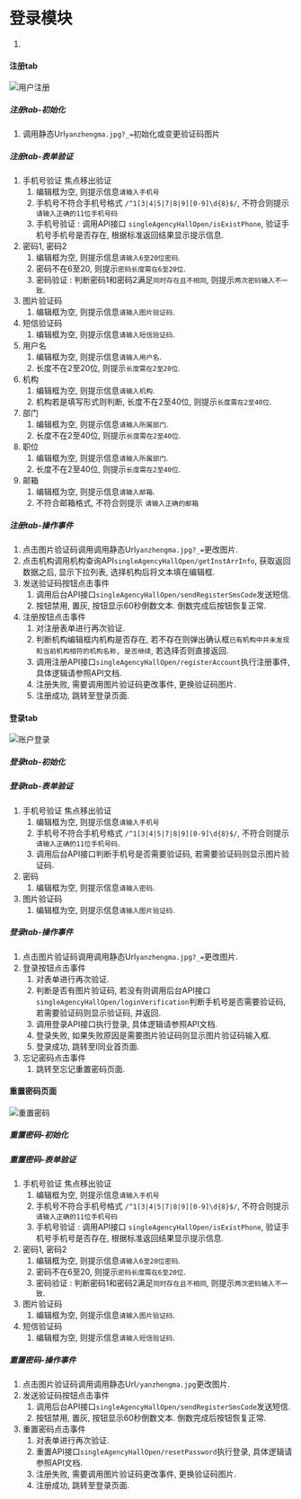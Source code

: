 # 登录模块

1. 
#### 注册tab

![用户注册](./用户注册.png)

##### 注册tab-初始化

1. 调用静态Url`yanzhengma.jpg?_=`初始化或变更验证码图片

##### 注册tab-表单验证

1. 手机号验证
   焦点移出验证
   1. 编辑框为空, 则提示信息`请输入手机号`
   2. 手机号不符合手机号格式 `/^1[3|4|5|7|8|9][0-9]\d{8}$/`, 不符合则提示 `请输入正确的11位手机号码`
   3. 手机号验证 : 调用API接口 `singleAgencyHallOpen/isExistPhone`, 验证手机号手机号是否存在, 根据标准返回结果显示提示信息.
2. 密码1, 密码2
   1. 编辑框为空, 则提示信息`请输入6至20位密码`.
   2. 密码不在6至20, 则提示`密码长度需在6至20位`.
   3. 密码验证 : 判断密码1和密码2满足`同时存在且不相同`, 则提示`两次密码输入不一致`.
3. 图片验证码
   1. 编辑框为空, 则提示信息`请输入图片验证码`.
4. 短信验证码
   1. 编辑框为空, 则提示信息`请输入短信验证码`.
5. 用户名
   1. 编辑框为空, 则提示信息`请输入用户名`.
   2. 长度不在2至20位, 则提示`长度需在2至20位`.
6. 机构
   1. 编辑框为空, 则提示信息`请输入机构`.
   2. 机构若是填写形式则判断, 长度不在2至40位, 则提示`长度需在2至40位`.
7. 部门
   1. 编辑框为空, 则提示信息`请输入所属部门`.
   2. 长度不在2至40位, 则提示`长度需在2至40位`.
8. 职位
   1. 编辑框为空, 则提示信息`请输入所属部门`.
   2. 长度不在2至40位, 则提示`长度需在2至40位`.
9. 邮箱
   1. 编辑框为空, 则提示信息`请输入邮箱`.
   2. 不符合邮箱格式, 不符合则提示 `请输入正确的邮箱`

##### 注册tab-操作事件

1. 点击图片验证码调用调用静态Url`yanzhengma.jpg?_=`更改图片.
2. 点击机构调用机构查询API`singleAgencyHallOpen/getInstArrInfo`, 获取返回数据之后, 显示下拉列表, 选择机构后将文本填在编辑框.
3. 发送验证码按钮点击事件
   1. 调用后台API接口`singleAgencyHallOpen/sendRegisterSmsCode`发送短信.
   2. 按钮禁用, 置灰, 按钮显示60秒倒数文本. 倒数完成后按钮恢复正常.
4. 注册按钮点击事件
   1. 对注册表单进行再次验证.
   2. 判断机构编辑框内机构是否存在, 若不存在则弹出确认框`已有机构中并未发现和当前机构相符的机构名称, 是否继续`, 若选择否则直接返回.
   3. 调用注册API接口`singleAgencyHallOpen/registerAccount`执行注册事件, 具体逻辑请参照API文档.
   4. 注册失败, 需要调用图片验证码更改事件, 更换验证码图片.
   5. 注册成功, 跳转至登录页面.

#### 登录tab

![账户登录](./账户登录.png)

##### 登录tab-初始化

##### 登录tab-表单验证

1. 手机号验证
   焦点移出验证
   1. 编辑框为空, 则提示信息`请输入手机号`
   2. 手机号不符合手机号格式 `/^1[3|4|5|7|8|9][0-9]\d{8}$/`, 不符合则提示 `请输入正确的11位手机号码`.
   3. 调用后台API接口判断手机号是否需要验证码, 若需要验证码则显示图片验证码.
2. 密码
   1. 编辑框为空, 则提示信息`请输入密码`.
3. 图片验证码
   1. 编辑框为空, 则提示信息`请输入图片验证码`.

##### 登录tab-操作事件

1. 点击图片验证码调用调用静态Url`yanzhengma.jpg?_=`更改图片.
2. 登录按钮点击事件
   1. 对表单进行再次验证.
   2. 判断是否有图片验证码, 若没有则调用后台API接口`singleAgencyHallOpen/loginVerification`判断手机号是否需要验证码, 若需要验证码则显示验证码, 并返回.
   3. 调用登录API接口执行登录, 具体逻辑请参照API文档.
   4. 登录失败, 如果失败原因是需要图片验证码则显示图片验证码输入框.
   5. 登录成功, 跳转至I同业首页面.
3. 忘记密码点击事件
   1. 跳转至忘记重置密码页面.

#### 重置密码页面

![重置密码](./重置密码.png)

##### 重置密码-初始化

##### 重置密码-表单验证

1. 手机号验证
   焦点移出验证
   1. 编辑框为空, 则提示信息`请输入手机号`
   2. 手机号不符合手机号格式 `/^1[3|4|5|7|8|9][0-9]\d{8}$/`, 不符合则提示 `请输入正确的11位手机号码`
   3. 手机号验证 : 调用API接口 `singleAgencyHallOpen/isExistPhone`, 验证手机号手机号是否存在, 根据标准返回结果显示提示信息.
2. 密码1, 密码2
   1. 编辑框为空, 则提示信息`请输入6至20位密码`.
   2. 密码不在6至20, 则提示`密码长度需在6至20位`.
   3. 密码验证 : 判断密码1和密码2满足`同时存在且不相同`, 则提示`两次密码输入不一致`.
3. 图片验证码
   1. 编辑框为空, 则提示信息`请输入图片验证码`.
4. 短信验证码
   1. 编辑框为空, 则提示信息`请输入短信验证码`.

##### 重置密码-操作事件

1. 点击图片验证码调用调用静态Url`/yanzhengma.jpg`更改图片.
2. 发送验证码按钮点击事件
   1. 调用后台API接口`singleAgencyHallOpen/sendRegisterSmsCode`发送短信.
   2. 按钮禁用, 置灰, 按钮显示60秒倒数文本. 倒数完成后按钮恢复正常.
3. 重置密码点击事件
   1. 对表单进行再次验证.
   2. 重置API接口`singleAgencyHallOpen/resetPassword`执行登录, 具体逻辑请参照API文档.
   3. 注册失败, 需要调用图片验证码更改事件, 更换验证码图片.
   4. 注册成功, 跳转至登录页面.
